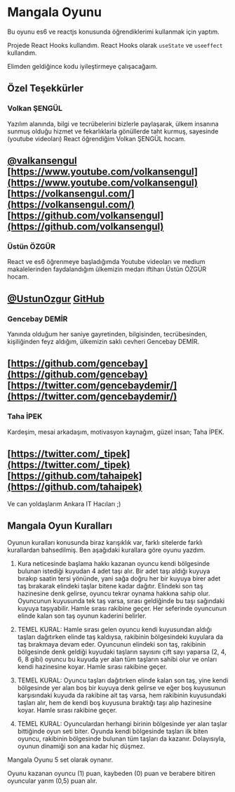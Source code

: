 # Mangala Oyunu

Bu oyunu es6 ve reactjs konusunda öğrendiklerimi kullanmak için yaptım.

Projede React Hooks kullandım. React Hooks olarak `useState` ve `useeffect` kullandım.

Elimden geldiğince kodu iyileştirmeye çalışacağaım. 

## Özel Teşekkürler

### Volkan ŞENGÜL
Yazılım alanında, bilgi ve tecrübelerini bizlerle paylaşarak, ülkem insanına sunmuş olduğu hizmet ve fekarlıklarla gönüllerde taht kurmuş, sayesinde (youtube videoları) React öğrendiğim Volkan ŞENGÜL hocam. 

[@valkansengul](https://twitter.com/volkansengul)
[https://www.youtube.com/volkansengul](https://www.youtube.com/volkansengul)
[https://volkansengul.com/](https://volkansengul.com/)
[https://github.com/volkansengul](https://github.com/volkansengul)
---

### Üstün ÖZGÜR
React ve es6 öğrenmeye başladığımda Youtube videoları ve medium makalelerinden faydalandığım ülkemizin medarı iftiharı Üstün ÖZGÜR hocam.

[@UstunOzgur](https://twitter.com/ustunozgur)
[GitHub](https://github.com/ustun)
---

### Gencebay DEMİR
Yanında olduğum her saniye gayretinden, bilgisinden, tecrübesinden, kişiliğinden feyz aldığım, ülkemizin saklı cevheri Gencebay DEMİR.

[https://github.com/gencebay](https://github.com/gencebay)
[https://twitter.com/gencebaydemir/](https://twitter.com/gencebaydemir/)
---

### Taha İPEK
Kardeşim, mesai arkadaşım, motivasyon kaynağım, güzel insan; Taha İPEK.

[https://twitter.com/_tipek](https://twitter.com/_tipek)
[https://github.com/tahaipek](https://github.com/tahaipek)
---

Ve can yoldaşlarım Ankara IT Hacıları ;)

## Mangala Oyun Kuralları
Oyunun kuralları konusunda biraz karışıklık var, farklı sitelerde farklı kurallardan bahsedilmiş. Ben aşağıdaki kurallara göre oyunu yazdım.

1. Kura neticesinde başlama hakkı kazanan oyuncu kendi bölgesinde bulunan istediği kuyudan 4 adet taşı alır. Bir adet taşı aldığı kuyuya bırakıp saatin tersi yönünde, yani sağa doğru her bir kuyuya birer adet taş bırakarak elindeki taşlar bitene kadar dağıtır. Elindeki son taş hazinesine denk gelirse, oyuncu tekrar oynama hakkına sahip olur. Oyuncunun kuyusunda tek taş varsa, sırası geldiğinde bu taşı sağındaki kuyuya taşıyabilir. Hamle sırası rakibine geçer. Her seferinde oyuncunun elinde kalan son taş oyunun kaderini belirler.

2. TEMEL KURAL: Hamle sırası gelen oyuncu kendi kuyusundan aldığı taşları dağıtırken elinde taş kaldıysa, rakibinin bölgesindeki kuyulara da taş bırakmaya devam eder. Oyuncunun elindeki son taş, rakibinin bölgesinde denk geldiği kuyudaki taşların sayısını çift sayı yaparsa (2, 4, 6, 8 gibi) oyuncu bu kuyuda yer alan tüm taşların sahibi olur ve onları kendi hazinesine koyar. Hamle sırası rakibine geçer.

3. TEMEL KURAL: Oyuncu taşları dağıtırken elinde kalan son taş, yine kendi bölgesinde yer alan boş bir kuyuya denk gelirse ve eğer boş kuyusunun karşısındaki kuyuda da rakibine ait taş varsa, hem rakibinin kuyusundaki taşları alır, hem de kendi boş kuyusuna bıraktığı taşı alıp hazinesine koyar. Hamle sırası rakibine geçer.

4. TEMEL KURAL: Oyunculardan herhangi birinin bölgesinde yer alan taşlar bittiğinde oyun seti biter. Oyunda kendi bölgesinde taşları ilk biten oyuncu, rakibinin bölgesinde bulunan tüm taşları da kazanır. Dolayısıyla, oyunun dinamiği son ana kadar hiç düşmez.

Mangala Oyunu 5 set olarak oynanır.

Oyunu kazanan oyuncu (1) puan, kaybeden (0) puan ve berabere bitiren oyuncular yarım (0,5) puan alır.